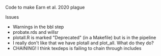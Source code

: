 
Code to make Earn et al. 2020 plague

Issues
* Warnings in the bbl step
* probate.rds and willsr
* plotall.R is marked "Deprecated" (in a Makefile) but is in the pipeline
* I really don't like that we have plotall and plot_all. What do they do?
* CHAINING! I think texdeps is failing to chain through includes
